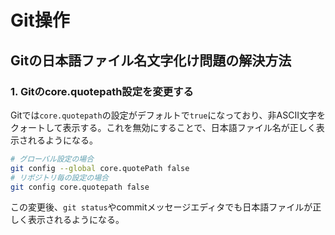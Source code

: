 # Git操作

## Gitの日本語ファイル名文字化け問題の解決方法

### 1. Gitのcore.quotepath設定を変更する

Gitでは`core.quotepath`の設定がデフォルトで`true`になっており、非ASCII文字をクォートして表示する。これを無効にすることで、日本語ファイル名が正しく表示されるようになる。

```bash
# グローバル設定の場合
git config --global core.quotePath false
# リポジトリ毎の設定の場合
git config core.quotepath false
```

この変更後、`git status`やcommitメッセージエディタでも日本語ファイルが正しく表示されるようになる。
